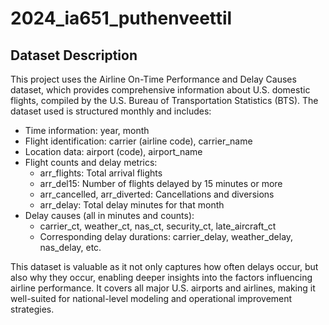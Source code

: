 # 2024_ia651_puthenveettil

## Dataset Description
This project uses the Airline On-Time Performance and Delay Causes dataset, which provides comprehensive information about U.S. domestic flights, compiled by the U.S. Bureau of Transportation Statistics (BTS).
The dataset used is structured monthly and includes:
- Time information: year, month
- Flight identification: carrier (airline code), carrier_name
- Location data: airport (code), airport_name
- Flight counts and delay metrics:
    - arr_flights: Total arrival flights
    - arr_del15: Number of flights delayed by 15 minutes or more
    - arr_cancelled, arr_diverted: Cancellations and diversions
    - arr_delay: Total delay minutes for that month
- Delay causes (all in minutes and counts):
    - carrier_ct, weather_ct, nas_ct, security_ct, late_aircraft_ct
    - Corresponding delay durations: carrier_delay, weather_delay, nas_delay, etc.

This dataset is valuable as it not only captures how often delays occur, but also why they occur, enabling deeper insights into the factors influencing airline performance. It covers all major U.S. airports and airlines, making it well-suited for national-level modeling and operational improvement strategies.

